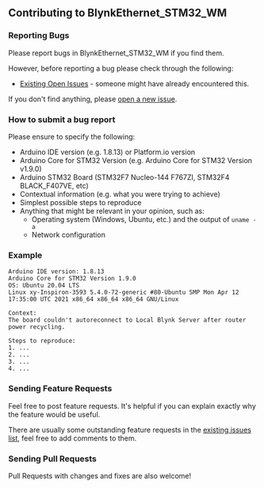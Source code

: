 ## Contributing to BlynkEthernet_STM32_WM

### Reporting Bugs

Please report bugs in BlynkEthernet_STM32_WM if you find them.

However, before reporting a bug please check through the following:

* [Existing Open Issues](https://github.com/khoih-prog/BlynkEthernet_STM32_WM/issues) - someone might have already encountered this.

If you don't find anything, please [open a new issue](https://github.com/khoih-prog/BlynkEthernet_STM32_WM/issues/new).

### How to submit a bug report

Please ensure to specify the following:

* Arduino IDE version (e.g. 1.8.13) or Platform.io version
* Arduino Core for STM32 Version (e.g. Arduino Core for STM32 Version v1.9.0)
* Arduino STM32 Board (STM32F7 Nucleo-144 F767ZI, STM32F4 BLACK_F407VE, etc)
* Contextual information (e.g. what you were trying to achieve)
* Simplest possible steps to reproduce
* Anything that might be relevant in your opinion, such as:
  * Operating system (Windows, Ubuntu, etc.) and the output of `uname -a`
  * Network configuration


### Example

```
Arduino IDE version: 1.8.13
Arduino Core for STM32 Version 1.9.0
OS: Ubuntu 20.04 LTS
Linux xy-Inspiron-3593 5.4.0-72-generic #80-Ubuntu SMP Mon Apr 12 17:35:00 UTC 2021 x86_64 x86_64 x86_64 GNU/Linux

Context:
The board couldn't autoreconnect to Local Blynk Server after router power recycling.

Steps to reproduce:
1. ...
2. ...
3. ...
4. ...
```
### Sending Feature Requests

Feel free to post feature requests. It's helpful if you can explain exactly why the feature would be useful.

There are usually some outstanding feature requests in the [existing issues list](https://github.com/khoih-prog/BlynkEthernet_STM32_WM/issues?q=is%3Aopen+is%3Aissue+label%3Aenhancement), feel free to add comments to them.

### Sending Pull Requests

Pull Requests with changes and fixes are also welcome!
